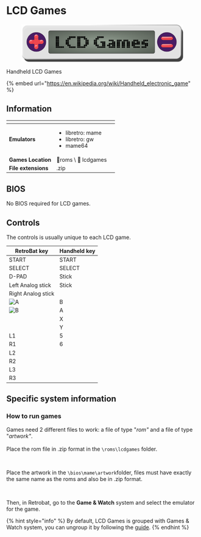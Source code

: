 # LCD Games

<div align="left">

<figure><img src="https://raw.githubusercontent.com/fabricecaruso/es-theme-carbon/52ff37c9e265587d006945a2ba695b5a962b3a3d/art/logos/lcdgames.svg" alt=""><figcaption></figcaption></figure>

</div>

Handheld LCD Games

{% embed url="https://en.wikipedia.org/wiki/Handheld_electronic_game" %}

## Information

<table data-header-hidden><thead><tr><th></th><th></th><th data-hidden></th></tr></thead><tbody><tr><td><strong>Emulators</strong></td><td><ul><li>libretro: mame</li><li>libretro: gw</li><li>mame64</li></ul></td><td></td></tr><tr><td><strong>Games Location</strong></td><td><span data-gb-custom-inline data-tag="emoji" data-code="1f4c2">📂</span>roms \ <span data-gb-custom-inline data-tag="emoji" data-code="1f4c2">📂</span> lcdgames</td><td></td></tr><tr><td><strong>File extensions</strong></td><td>.zip</td><td></td></tr></tbody></table>

## BIOS

No BIOS required for LCD games.

## Controls

The controls is usually unique to each LCD game.

| RetroBat key                                                                           | Handheld key |
| -------------------------------------------------------------------------------------- | ------------ |
| START                                                                                  | START        |
| SELECT                                                                                 | SELECT       |
| D-PAD                                                                                  | Stick        |
| Left Analog stick                                                                      | Stick        |
| Right Analog stick                                                                     |              |
| ![A](<../../../.gitbook/assets/image (1) (2) (1).png>)                                 | B            |
| ![B](<../../../.gitbook/assets/image (4) (1).png>)                                     | A            |
| <img src="../../../.gitbook/assets/image (3) (1) (2).png" alt="" data-size="original"> | X            |
| <img src="../../../.gitbook/assets/image (2) (1) (1).png" alt="" data-size="line">     | Y            |
| L1                                                                                     | 5            |
| R1                                                                                     | 6            |
| L2                                                                                     |              |
| R2                                                                                     |              |
| L3                                                                                     |              |
| R3                                                                                     |              |

## Specific system information

### How to run games

Games need 2 different files to work: a file of type "_rom"_ and a file of type "_artwork"_.\
\
Place the rom file in .zip format in the `\roms\lcdgames` folder.

<div align="left">

<figure><img src="https://i.imgur.com/0VYlmPG.png" alt=""><figcaption></figcaption></figure>

</div>

Place the artwork in the `\bios\mame\artwork`folder, files must have exactly the same name as the roms and also be in .zip format.&#x20;

<div align="left">

<figure><img src="https://i.imgur.com/SXyo1nr.png" alt=""><figcaption></figcaption></figure>

</div>

Then, in Retrobat, go to the **Game & Watch** system and select the emulator for the game.

{% hint style="info" %}
By default, LCD Games is grouped with Games & Watch system, you can ungroup it by following the [guide](../../../navigation/system-view-and-game-view.md#grouped-systems).
{% endhint %}
